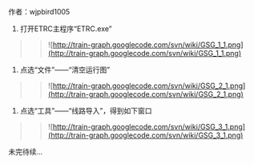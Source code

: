 作者：wjpbird1005

  1. 打开ETRC主程序“ETRC.exe”
> > ![http://train-graph.googlecode.com/svn/wiki/GSG_1_1.png](http://train-graph.googlecode.com/svn/wiki/GSG_1_1.png)
  1. 点选“文件”——“清空运行图”
> > ![http://train-graph.googlecode.com/svn/wiki/GSG_2_1.png](http://train-graph.googlecode.com/svn/wiki/GSG_2_1.png)
  1. 点选“工具”——“线路导入”，得到如下窗口
> > ![http://train-graph.googlecode.com/svn/wiki/GSG_3_1.png](http://train-graph.googlecode.com/svn/wiki/GSG_3_1.png)

未完待续...
